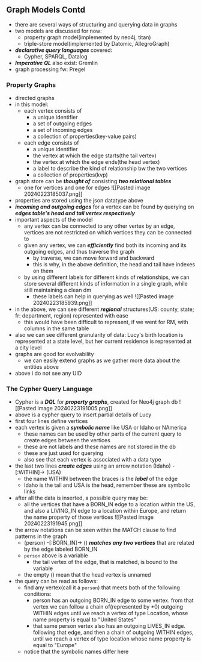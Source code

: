 ## Graph Models Contd
- there are several ways of structuring and querying data in graphs
- two models are discussed for now:
	- property graph model(implemented by neo4j, titan)
	- triple-store model(implemented by Datomic, AllegroGraph)
- ***declarative query languages*** covered:
	- Cypher, SPARQL, Datalog
- ***Imperative QL*** also exist: Gremlin
- graph processing fw: Pregel
### Property Graphs
- directed graphs
- in this model:
	- each vertex consists of
		- a unique identifier
		- a set of outgoing edges
		- a set of incoming edges
		- a collection of properties(key-value pairs)
	- each edge consists of
		- a unique identifier
		- the vertex at which the edge starts(the tail vertex)
		- the vertex at which the edge ends(the head vertex)
		- a label to describe the kind of relationship bw the two vertices
		- a collection of properties(kvp)
- graph store can be ***thought of*** consisting ***two relational tables***
	- one for vertices and one for edges
![[Pasted image 20240223185037.png]]
- properties are stored using the json datatype above
- ***incoming and outgoing edges*** for a vertex can be found by querying on ***edges table's head and tail vertex respectively***
- important aspects of the model
	- any vertex can be connected to any other vertex by an edge, vertices are not restricted on which vertices they can be connected to
	- given any vertex, we can ***efficiently*** find both its incoming and its outgoing edges, and thus traverse the graph
		- by traverse, we can move forward and backward
		- this is why, in the above definition, the head and tail have indexes on them
	- by using different labels for different kinds of relationships, we can store several different kinds of information in a single graph, while still maintaining a clean dm
		- these labels can help in querying as well
![[Pasted image 20240223185939.png]]
- in the above, we can see different ***regional*** structures(US: county, state; fr: department, region) represented with ease
	- this would have been difficult to represent, if we went for RM, with columns in the same table
- also we can see different granularity of data: Lucy's birth location is represented at a state level, but her current residence is represented at a city level
- graphs are good for evolvability
	- we can easily extend graphs as we gather more data about the entities above
- above i do not see any UID

### The Cypher Query Language
- Cypher is a ***DQL*** for ***property graphs***, created for Neo4j graph db
![[Pasted image 20240223191005.png]]
- above is a cypher query to insert partial details of Lucy
- first four lines define vertices
- each vertex is given a ***symbolic name*** like USA or Idaho or NAmerica
	- these names can be used by other parts of the current query to create edges between the vertices
	- these are not labels and these names are not stored in the db
	- these are just used for querying
	- also see that each vertex is associated with a data type
- the last two lines ***create edges*** using an arrow notation (Idaho) -\[:WITHIN\]-> (USA)
	- the name WITHIN between the braces is the ***label*** of the edge
	- Idaho is the tail and USA is the head, remember these are symbolic links
- after all the data is inserted, a possible query may be:
	- all the vertices that have a BORN_IN edge to a location within the US, and also a LIVING_IN edge to a location within Europe, and return the name property of those vertices
![[Pasted image 20240223191945.png]]
- the arrow notations can be seen within the MATCH clause to find patterns in the graph
	- (person) -\[:BORN_IN\]-> () ***matches any two vertices*** that are related by the edge labeled BORN_IN
	- `person` above is a variable
		- the tail vertex of the edge, that is matched, is bound to the variable
	- the empty () mean that the head vertex is unnamed
- the query can be read as follows:
	- find any vertex(call it a `person`) that meets both of the following conditions:
		- person has an outgoing BORN_IN edge to some vertex. from that vertex we can follow a chain of(represented by \*0) outgoing WITHIN edges until we reach a vertex of type Location, whose name property is equal to "United States"
		- that same person vertex also has an outgoing LIVES_IN edge. following that edge, and then a chain of outgoing WITHIN edges, until we reach a vertex of type location whose name property is equal to "Europe"
	- notice that the symbolic names differ here